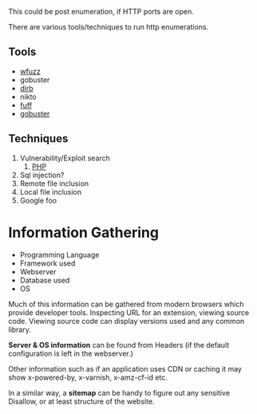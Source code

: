 This could be post enumeration, if HTTP ports are open.

There are various tools/techniques to run http enumerations.


## Tools

- [wfuzz](../../tools/enum/web/wfuzz/README.md)
- gobuster
- [dirb](../../tools/enum/web/dirb/README.md)
- nikto
- [fuff](../../tools/enum/web/fuff/README.md)
- [gobuster](../../tools/enum/gobuster/README.md)


## Techniques
 
1. Vulnerability/Exploit search
   1. [PHP](../../exploitation/PHP/README.md)
1. Sql injection?
1. Remote file inclusion
1. Local file inclusion
1. Google foo

# Information Gathering

* Programming Language
* Framework used
* Webserver
* Database used
* OS

Much of this information can be gathered from modern browsers which provide developer tools. Inspecting URL for an extension, viewing source code. Viewing source code can display versions used and any common library.

**Server & OS information** can be found from Headers \(if the default configuration is left in the webserver.\)

Other information such as if an application uses CDN or caching it may show x-powered-by, x-varnish, x-amz-cf-id etc.

In a similar way, a **sitemap** can be handy to figure out any sensitive Disallow, or at least structure of the website.

